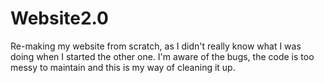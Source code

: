 # Website2.0
 Re-making my website from scratch, as I didn't really know what I was doing when I started the other one. I'm aware of the bugs, the code is too messy to maintain and this is my way of cleaning it up.
